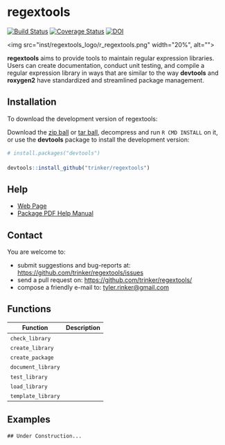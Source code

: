 regextools
=======

[![Build Status](https://travis-ci.org/trinker/regextools.png?branch=master)](https://travis-ci.org/trinker/regextools)
[![Coverage Status](https://coveralls.io/repos/trinker/regextools/badge.png?branch=master)](https://coveralls.io/r/trinker/regextools?branch=master)
[![DOI](https://zenodo.org/badge/5398/trinker/regextools.svg)](http://dx.doi.org/10.5281/zenodo.13804)

<img src="inst/regextools_logo/r_regextools.png" width="20%", alt="">  

**regextools** aims to provide tools to maintain regular expression libraries.  Users can create documentation, conduct unit testing, and compile a regular expression library in ways that are similar to the way **devtools** and **roxygen2** have standardized and streamlined package management.

## Installation

To download the development version of regextools:

Download the [zip ball](https://github.com/trinker/regextools/zipball/master) or [tar ball](https://github.com/trinker/regextools/tarball/master), decompress and run `R CMD INSTALL` on it, or use the **devtools** package to install the development version:

```r
# install.packages("devtools")

devtools::install_github("trinker/regextools")
```

## Help

- [Web Page](http://trinker.github.com/regextools/)     
- [Package PDF Help Manual](https://dl.dropboxusercontent.com/u/61803503/regextools.pdf)   

## Contact

You are welcome to:
* submit suggestions and bug-reports at: <https://github.com/trinker/regextools/issues>
* send a pull request on: <https://github.com/trinker/regextools/>
* compose a friendly e-mail to: <tyler.rinker@gmail.com>

## Functions

| Function             |  Description         |
|----------------------|----------------------|
| `check_library`  |  | 
| `create_library`  |  | 
| `create_package`  |   |
| `document_library`  |  | 
| `test_library`   |   |
| `load_library`   |   |
| `template_library`   |   |

## Examples


```
## Under Construction...
```
